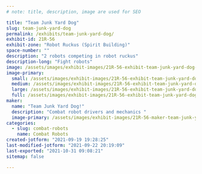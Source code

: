 ```yaml
---
# note: title, description, image are used for SEO

title: "Team Junk Yard Dog"
slug: team-junk-yard-dog
permalink: /exhibits/team-junk-yard-dog/
exhibit-id: 21R-56
exhibit-zone: "Robot Ruckus (Spirit Building)"
space-number: ""
description: "2 robots competing in robot ruckus"
description-long: "Fight robots"
image: /assets/images/exhibit-images/21R-56-exhibit-team-junk-yard-dog-43-20210919-192546-9173-large.jpg
image-primary: 
  small: /assets/images/exhibit-images/21R-56-exhibit-team-junk-yard-dog-43-20210919-192546-9173-small.jpg
  medium: /assets/images/exhibit-images/21R-56-exhibit-team-junk-yard-dog-43-20210919-192546-9173-medium.jpg
  large: /assets/images/exhibit-images/21R-56-exhibit-team-junk-yard-dog-43-20210919-192546-9173-large.jpg
  full: /assets/images/exhibit-images/21R-56-exhibit-team-junk-yard-dog-43-20210919-192546-9173-full.jpg
maker: 
  name: "Team Junk Yard Dog!"
  description: "Combat robot drivers and mechanics "
  image-primary: /assets/images/exhibit-images/21R-56-maker-team-junk-yard-dog-20210919-192546-medium.jpg
categories: 
  - slug: combat-robots
    name: Combat Robots
created-jotform: "2021-09-19 19:28:25"
last-modified-jotform: "2021-09-22 20:19:09"
last-exported: "2021-10-31 09:08:21"
sitemap: false

---
```

